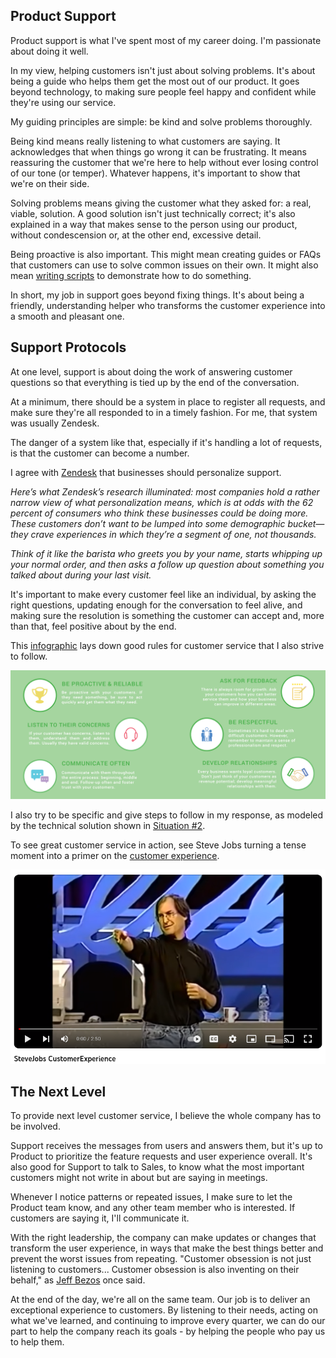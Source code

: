 
## Product Support

Product support is what I've spent most of my career doing. I'm passionate about doing it well.

In my view, helping customers isn't just about solving problems. It's about being a guide who helps them get the most out of our product. It goes beyond technology, to making sure people feel happy and confident while they're using our service.

My guiding principles are simple: be kind and solve problems thoroughly. 

Being kind means really listening to what customers are saying. It acknowledges that when things go wrong it can be frustrating. It means reassuring the customer that we're here to help without ever losing control of our tone (or temper). Whatever happens, it's important to show that we're on their side. 

Solving problems means giving the customer what they asked for: a real, viable, solution. A good solution isn't just technically correct; it's also explained in a way that makes sense to the person using our product, without condescension or, at the other end, excessive detail.

Being proactive is also important. This might mean creating guides or FAQs that customers can use to solve common issues on their own. It might also mean [writing scripts](https://gist.github.com/julianeon?direction=desc&sort=created) to demonstrate how to do something.

In short, my job in support goes beyond fixing things. It's about being a friendly, understanding helper who transforms the customer experience into a smooth and pleasant one.

## Support Protocols

At one level, support is about doing the work of answering customer questions so that everything is tied up by the end of the conversation.

At a minimum, there should be a system in place to register all requests, and make sure they're all responded to in a timely fashion. For me, that system was usually Zendesk.

The danger of a system like that, especially if it's handling a lot of requests, is that the customer can become a number. 

I agree with [Zendesk](https://cxtrends.zendesk.com/trends/trend-3) that businesses should personalize support. 

_Here’s what Zendesk’s research illuminated: most companies hold a rather narrow view of what personalization means, which is at odds with the 62 percent of consumers who think these businesses could be doing more. These customers don’t want to be lumped into some demographic bucket—they crave experiences in which they’re a segment of one, not thousands._

_Think of it like the barista who greets you by your name, starts whipping up your normal order, and then asks a follow up question about something you talked about during your last visit._

It's important to make every customer feel like an individual, by asking the right questions, updating enough for the conversation to feel alive, and making sure the resolution is something the customer can accept and, more than that, feel positive about by the end.

This [infographic](https://fieldedge.com/blog/guide-to-great-customer-service-infographic/) lays down good rules for customer service that I also strive to follow.

![rules for customer service](customer_service_infographic.png)

I also try to be specific and give steps to follow in my response, as modeled by the technical solution shown in [Situation #2](https://quick-answers.kronis.dev/).

To see great customer service in action, see Steve Jobs turning a tense moment into a primer on the [customer experience](https://www.youtube.com/watch?v=r2O5qKZlI50).

[![steve jobs speaking on customer experience](customer_experience.png)](https://www.youtube.com/watch?v=r2O5qKZlI50)

## The Next Level 

To provide next level customer service, I believe the whole company has to be involved. 

Support receives the messages from users and answers them, but it's up to Product to prioritize the feature requests and user experience overall. It's also good for Support to talk to Sales, to know what the most important customers might not write in about but are saying in meetings. 

Whenever I notice patterns or repeated issues, I make sure to let the Product team know, and any other team member who is interested. If customers are saying it, I'll communicate it.


With the right leadership, the company can make updates or changes that transform the user experience, in ways that make the best things better and prevent the worst issues from repeating. "Customer obsession is not just listening to customers... Customer obsession is also inventing on their behalf," as [Jeff Bezos](https://www.youtube.com/watch?v=uHvD0DVcKAw) once said.

At the end of the day, we're all on the same team. Our job is to deliver an exceptional experience to customers. By listening to their needs, acting on what we've learned, and continuing to improve every quarter, we can do our part to help the company reach its goals - by helping the people who pay us to help them.




